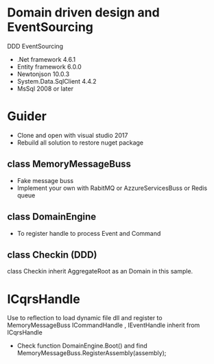 # Domain driven design and EventSourcing
DDD EventSourcing

 - .Net framework 4.6.1
 - Entity framework 6.0.0
 - Newtonjson 10.0.3
 - System.Data.SqlClient 4.4.2
 - MsSql 2008 or later
 
 # Guider
 - Clone and open with visual studio 2017
 - Rebuild all solution to restore nuget package
 
 ## class MemoryMessageBuss
 - Fake message buss
 - Implement your own with RabitMQ or AzzureServicesBuss or Redis queue
 
 ## class DomainEngine
 - To register handle to process Event and Command

 ## class Checkin (DDD)
 class Checkin inherit AggregateRoot as an Domain in this sample.

# ICqrsHandle
Use to reflection to load dynamic file dll and register to MemoryMessageBuss
ICommandHandle , IEventHandle inherit from ICqrsHandle
- Check function DomainEngine.Boot() and find MemoryMessageBuss.RegisterAssembly(assembly);